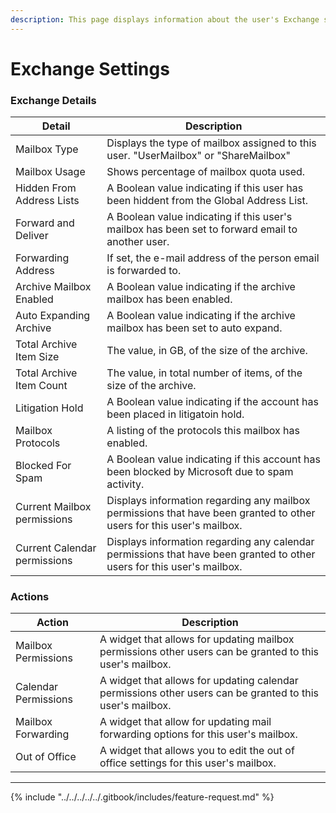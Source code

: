 ```yaml
---
description: This page displays information about the user's Exchange settings.
---
```


# Exchange Settings

### Exchange Details

| Detail                       | Description                                                                                                            |
| ---------------------------- | ---------------------------------------------------------------------------------------------------------------------- |
| Mailbox Type                 | Displays the type of mailbox assigned to this user. "UserMailbox" or "ShareMailbox"                                    |
| Mailbox Usage                | Shows percentage of mailbox quota used.                                                                                |
| Hidden From Address Lists    | A Boolean value indicating if this user has been hiddent from the Global Address List.                                 |
| Forward and Deliver          | A Boolean value indicating if this user's mailbox has been set to forward email to another user.                       |
| Forwarding Address           | If set, the e-mail address of the person email is forwarded to.                                                        |
| Archive Mailbox Enabled      | A Boolean value indicating if the archive mailbox has been enabled.                                                    |
| Auto Expanding Archive       | A Boolean value indicating if the archive mailbox has been set to auto expand.                                         |
| Total Archive Item Size      | The value, in GB, of the size of the archive.                                                                          |
| Total Archive Item Count     | The value, in total number of items, of the size of the archive.                                                       |
| Litigation Hold              | A Boolean value indicating if the account has been placed in litigatoin hold.                                          |
| Mailbox Protocols            | A listing of the protocols this mailbox has enabled.                                                                   |
| Blocked For Spam             | A Boolean value indicating if this account has been blocked by Microsoft due to spam activity.                         |
| Current Mailbox permissions  | Displays information regarding any mailbox permissions that have been granted to other users for this user's mailbox.  |
| Current Calendar permissions | Displays information regarding any calendar permissions that have been granted to other users for this user's mailbox. |

### Actions

| Action               | Description                                                                                               |
| -------------------- | --------------------------------------------------------------------------------------------------------- |
| Mailbox Permissions  | A widget that allows for updating mailbox permissions other users can be granted to this user's mailbox.  |
| Calendar Permissions | A widget that allows for updating calendar permissions other users can be granted to this user's mailbox. |
| Mailbox Forwarding   | A widget that allow for updating mail forwarding options for this user's mailbox.                         |
| Out of Office        | A widget that allows you to edit the out of office settings for this user's mailbox.                      |

***

{% include "../../../../../.gitbook/includes/feature-request.md" %}

